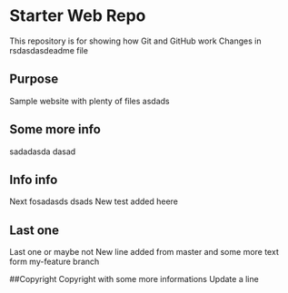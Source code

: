 # Starter Web Repo

This repository is for showing how Git and GitHub work
Changes in rsdasdasdeadme file 

## Purpose
Sample website with plenty of files
asdads

## Some more info
sadadasda
dasad

## Info info
Next fosadasds
dsads New test added heere

## Last one 
Last one or maybe not
New line added from master and some more text
form my-feature branch

##Copyright
Copyright with some more informations
Update a line